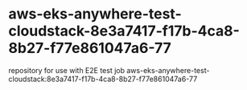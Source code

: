 # aws-eks-anywhere-test-cloudstack-8e3a7417-f17b-4ca8-8b27-f77e861047a6-77
repository for use with E2E test job aws-eks-anywhere-test-cloudstack:8e3a7417-f17b-4ca8-8b27-f77e861047a6-77
